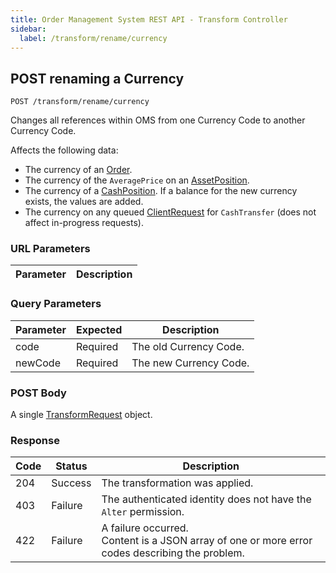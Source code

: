 ```yaml
---
title: Order Management System REST API - Transform Controller
sidebar:
  label: /transform/rename/currency
---
```


## POST renaming a Currency

`POST /transform/rename/currency`

Changes all references within OMS from one Currency Code to another Currency Code.

Affects the following data:

* The currency of an [Order](../../../proto/oms2/#orderstate).
* The currency of the `AveragePrice` on an [AssetPosition](../../../proto/oms2/#assetposition).
* The currency of a [CashPosition](../../../proto/oms2/#cashposition). If a balance for the new currency exists, the values are added.
* The currency on any queued [ClientRequest](../../../proto/oms2/#clientrequest) for `CashTransfer` (does not affect in-progress requests).

### URL Parameters

| Parameter | Description |
|-----------|-------------|

### Query Parameters

| Parameter     | Expected | Description |
|---------------|----------|-------------|
| code          | Required | The old Currency Code. |
| newCode       | Required | The new Currency Code. |

### POST Body

A single [TransformRequest](../../../proto/model/#transformrequest) object.

### Response

| Code | Status  | Description |
|------|---------|-------------|
| 204  | Success | The transformation was applied. |
| 403  | Failure | The authenticated identity does not have the `Alter` permission. |
| 422  | Failure | A failure occurred.<br>Content is a JSON array of one or more error codes describing the problem. |
